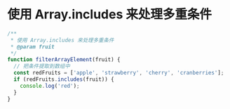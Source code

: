 # 使用 Array.includes 来处理多重条件
```javascript
/**
 * 使用 Array.includes 来处理多重条件
 * @param fruit
 */
function filterArrayElement(fruit) {
  // 把条件提取到数组中
  const redFruits = ['apple', 'strawberry', 'cherry', 'cranberries'];
  if (redFruits.includes(fruit)) {
    console.log('red');
  }
}
```
